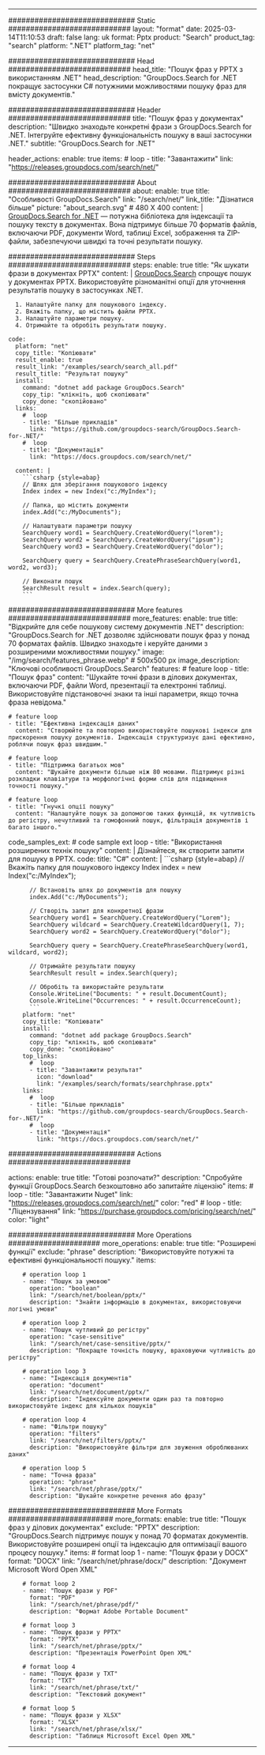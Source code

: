 
---
############################# Static ############################
layout: "format"
date:  2025-03-14T11:10:53
draft: false
lang: uk
format: Pptx
product: "Search"
product_tag: "search"
platform: ".NET"
platform_tag: "net"

############################# Head ############################
head_title: "Пошук фраз у PPTX з використанням .NET"
head_description: "GroupDocs.Search for .NET покращує застосунки C# потужними можливостями пошуку фраз для вмісту документів."

############################# Header ############################
title: "Пошук фраз у документах" 
description: "Швидко знаходьте конкретні фрази з GroupDocs.Search for .NET. Інтегруйте ефективну функціональність пошуку в ваші застосунки .NET."
subtitle: "GroupDocs.Search for .NET" 

header_actions:
  enable: true
  items:
    #  loop
    - title: "Завантажити"
      link: "https://releases.groupdocs.com/search/net/"
      
############################# About ############################
about:
    enable: true
    title: "Особливості GroupDocs.Search"
    link: "/search/net/"
    link_title: "Дізнатися більше"
    picture: "about_search.svg" # 480 X 400
    content: |
       [GroupDocs.Search for .NET](/search/net/) — потужна бібліотека для індексації та пошуку тексту в документах. Вона підтримує більше 70 форматів файлів, включаючи PDF, документи Word, таблиці Excel, зображення та ZIP-файли, забезпечуючи швидкі та точні результати пошуку.

############################# Steps ############################
steps:
    enable: true
    title: "Як шукати фрази в документах PPTX"
    content: |
      [GroupDocs.Search](/search/net/) спрощує пошук у документах PPTX. Використовуйте різноманітні опції для уточнення результатів пошуку в застосунках .NET.
      
      1. Налаштуйте папку для пошукового індексу.
      2. Вкажіть папку, що містить файли PPTX.
      3. Налаштуйте параметри пошуку.
      4. Отримайте та обробіть результати пошуку.
   
    code:
      platform: "net"
      copy_title: "Копіювати"
      result_enable: true
      result_link: "/examples/search/search_all.pdf"
      result_title: "Результат пошуку"
      install:
        command: "dotnet add package GroupDocs.Search"
        copy_tip: "клікніть, щоб скопіювати"
        copy_done: "скопійовано"
      links:
        #  loop
        - title: "Більше прикладів"
          link: "https://github.com/groupdocs-search/GroupDocs.Search-for-.NET/"
        #  loop
        - title: "Документація"
          link: "https://docs.groupdocs.com/search/net/"
          
      content: |
        ```csharp {style=abap}
        // Шлях для зберігання пошукового індексу
        Index index = new Index("c:/MyIndex");

        // Папка, що містить документи
        index.Add("c:/MyDocuments");

        // Налаштувати параметри пошуку
        SearchQuery word1 = SearchQuery.CreateWordQuery("lorem");
        SearchQuery word2 = SearchQuery.CreateWordQuery("ipsum");
        SearchQuery word3 = SearchQuery.CreateWordQuery("dolor");

        SearchQuery query = SearchQuery.CreatePhraseSearchQuery(word1, word2, word3);

        // Виконати пошук
        SearchResult result = index.Search(query);
        ```            

############################# More features ############################
more_features:
  enable: true
  title: "Відкрийте для себе пошукову систему документів .NET"
  description: "GroupDocs.Search for .NET дозволяє здійснювати пошук фраз у понад 70 форматах файлів. Швидко знаходьте і керуйте даними з розширеними можливостями пошуку."
  image: "/img/search/features_phrase.webp" # 500x500 px
  image_description: "Ключові особливості GroupDocs.Search"
  features:
    # feature loop
    - title: "Пошук фраз"
      content: "Шукайте точні фрази в ділових документах, включаючи PDF, файли Word, презентації та електронні таблиці. Використовуйте підстановочні знаки та інші параметри, якщо точна фраза невідома."

    # feature loop
    - title: "Ефективна індексація даних"
      content: "Створюйте та повторно використовуйте пошукові індекси для прискорення пошуку документів. Індексація структуризує дані ефективно, роблячи пошук фраз швидшим."

    # feature loop
    - title: "Підтримка багатьох мов"
      content: "Шукайте документи більше ніж 80 мовами. Підтримує різні розкладки клавіатури та морфологічні форми слів для підвищення точності пошуку."

    # feature loop
    - title: "Гнучкі опції пошуку"
      content: "Налаштуйте пошук за допомогою таких функцій, як чутливість до регістру, нечутливий та гомофонний пошук, фільтрація документів і багато іншого."
      
  code_samples_ext:
    # code sample ext loop
    - title: "Використання розширених технік пошуку"
      content: |
        Дізнайтеся, як створити запити для пошуку в PPTX.
      code:
        title: "C#"
        content: |
          ```csharp {style=abap}
          // Вкажіть папку для пошукового індексу
          Index index = new Index("c:/MyIndex");
              
          // Встановіть шлях до документів для пошуку
          index.Add("c:/MyDocuments");

          // Створіть запит для конкретної фрази
          SearchQuery word1 = SearchQuery.CreateWordQuery("Lorem");
          SearchQuery wildcard = SearchQuery.CreateWildcardQuery(1, 7);
          SearchQuery word2 = SearchQuery.CreateWordQuery("dolor");

          SearchQuery query = SearchQuery.CreatePhraseSearchQuery(word1, wildcard, word2);

          // Отримайте результати пошуку
          SearchResult result = index.Search(query);
          
          // Обробіть та використайте результати
          Console.WriteLine("Documents: " + result.DocumentCount);
          Console.WriteLine("Occurrences: " + result.OccurrenceCount);
          ```
        platform: "net"
        copy_title: "Копіювати"
        install:
          command: "dotnet add package GroupDocs.Search"
          copy_tip: "клікніть, щоб скопіювати"
          copy_done: "скопійовано"
        top_links:
          #  loop
          - title: "Завантажити результат"
            icon: "download"
            link: "/examples/search/formats/searchphrase.pptx"
        links:
          #  loop
          - title: "Більше прикладів"
            link: "https://github.com/groupdocs-search/GroupDocs.Search-for-.NET/"
          #  loop
          - title: "Документація"
            link: "https://docs.groupdocs.com/search/net/"
            

            


############################# Actions ############################

actions:
  enable: true
  title: "Готові розпочати?"
  description: "Спробуйте функції GroupDocs.Search безкоштовно або запитайте ліцензію"
  items:
    #  loop
    - title: "Завантажити Nuget"
      link: "https://releases.groupdocs.com/search/net/"
      color: "red"
        #  loop
    - title: "Ліцензування"
      link: "https://purchase.groupdocs.com/pricing/search/net/"
      color: "light"


############################# More Operations #####################
more_operations:
    enable: true
    title: "Розширені функції"
    exclude: "phrase"
    description: "Використовуйте потужні та ефективні функціональності пошуку."
    items: 
          
        # operation loop 1
        - name: "Пошук за умовою"
          operation: "boolean"
          link: "/search/net/boolean/pptx/"
          description: "Знайти інформацію в документах, використовуючи логічні умови"

        # operation loop 2
        - name: "Пошук чутливий до регістру"
          operation: "case-sensitive"
          link: "/search/net/case-sensitive/pptx/"
          description: "Покращте точність пошуку, враховуючи чутливість до регістру"

        # operation loop 3
        - name: "Індексація документів"
          operation: "document"
          link: "/search/net/document/pptx/"
          description: "Індексуйте документи один раз та повторно використовуйте індекс для кількох пошуків"

        # operation loop 4
        - name: "Фільтри пошуку"
          operation: "filters"
          link: "/search/net/filters/pptx/"
          description: "Використовуйте фільтри для звуження оброблюваних даних"

        # operation loop 5
        - name: "Точна фраза"
          operation: "phrase"
          link: "/search/net/phrase/pptx/"
          description: "Шукайте конкретне речення або фразу"
          
        
          
############################# More Formats ########################
more_formats:
    enable: true
    title: "Пошук фраз у ділових документах"
    exclude: "PPTX"
    description: "GroupDocs.Search підтримує пошук у понад 70 форматах документів. Використовуйте розширені опції та індексацію для оптимізації вашого процесу пошуку."
    items: 
        # format loop 1
        - name: "Пошук фрази у DOCX"
          format: "DOCX"
          link: "/search/net/phrase/docx/"
          description: "Документ Microsoft Word Open XML"
          
        # format loop 2
        - name: "Пошук фрази у PDF"
          format: "PDF"
          link: "/search/net/phrase/pdf/"
          description: "Формат Adobe Portable Document"
          
        # format loop 3
        - name: "Пошук фрази у PPTX"
          format: "PPTX"
          link: "/search/net/phrase/pptx/"
          description: "Презентація PowerPoint Open XML"

        # format loop 4
        - name: "Пошук фрази у TXT"
          format: "TXT"
          link: "/search/net/phrase/txt/"
          description: "Текстовий документ"
          
        # format loop 5
        - name: "Пошук фрази у XLSX"
          format: "XLSX"
          link: "/search/net/phrase/xlsx/"
          description: "Таблиця Microsoft Excel Open XML"
  

---